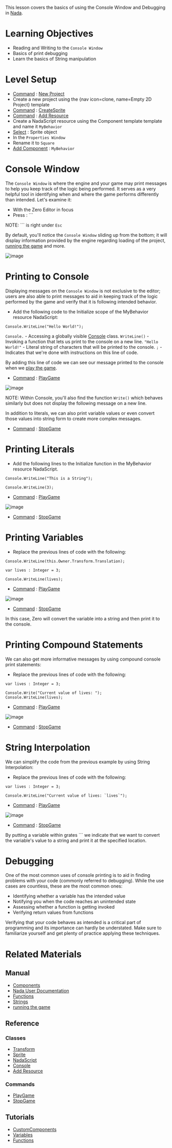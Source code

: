 This lesson covers the basics of using the Console Window and Debugging in [Nada](https://github.com/ZilchEngine/ZilchDocs/blob/master/zilch_editor_documentation/zeromanual/nada_in_zero.markdown).

 # Learning Objectives

- Reading and Writing to the `Console Window`
- Basics of print debugging
- Learn the basics of String manipulation

 # Level Setup

- [ Command](https://github.com/ZilchEngine/ZilchDocs/blob/master/zilch_editor_documentation/zeromanual/editor/editorcommands/commands.markdown) : [ New Project](https://github.com/ZilchEngine/ZilchDocs/blob/master/code_reference/command_reference.markdown#newproject)
 - Create a new project using the {nav icon=clone, name=Empty 2D Project} template
- [ Command](https://github.com/ZilchEngine/ZilchDocs/blob/master/zilch_editor_documentation/zeromanual/editor/editorcommands/commands.markdown) : [CreateSprite](https://github.com/ZilchEngine/ZilchDocs/blob/master/zilch_editor_documentation/zeromanual/editor/editorcommands/createobject.markdown)
- [ Command](https://github.com/ZilchEngine/ZilchDocs/blob/master/zilch_editor_documentation/zeromanual/editor/editorcommands/commands.markdown) : [ Add Resource](https://github.com/ZilchEngine/ZilchDocs/blob/master/zilch_editor_documentation/zeromanual/editor/editorcommands/resourceadding.markdown)
 - Create a NadaScript resource using the Component template template and name it `MyBehavior`
- [Select](https://github.com/ZilchEngine/ZilchDocs/blob/master/zilch_editor_documentation/zeromanual/editor/editorcommands/selectobject.markdown) : Sprite object
- In the `Properties Window`
 - Rename it to `Square`
 - [Add Component](https://github.com/ZilchEngine/ZilchDocs/blob/master/zilch_editor_documentation/zeromanual/editor/addremovecomponent.markdown) : `MyBehavior`

 # Console Window

The `Console Window` is where the engine and your game may print messages to help you keep track of the logic being performed. It serves as a very helpful tool in identifying when and where the game performs differently than intended. Let's examine it:

- With the Zero Editor in focus
- Press  : ```

NOTE: ``` is right under `Esc`

By default, you'll notice the `Console Window` sliding up from the bottom; it will display information provided by the engine regarding loading of the project, [running the game](https://github.com/ZilchEngine/ZilchDocs/blob/master/zilch_editor_documentation/zeromanual/editor/editorcommands/runthegame.markdown) and more.



![image](https://raw.githubusercontent.com/ZilchEngine/ZilchFiles/master/doc_files/81527.png)


 # Printing to Console

Displaying messages on the `Console Window` is not exclusive to the editor; users are also able to print messages to aid in keeping track of the logic performed by the game and verify that it is following intended behavior.

 - Add the following code to the Initialize scope of the MyBehavior resource NadaScript:

```lang=csharp, name=Console Printing
Console.WriteLine("Hello World!");
```

`Console.` - Accessing a globally visible [ Console](https://github.com/ZilchEngine/ZilchDocs/blob/master/code_reference/nada_base_types/console.markdown) class.
`WriteLine()` - Invoking a function that lets us print to the console on a new line.
`"Hello World!"` - Literal string of characters that will be printed to the console.
`;` - Indicates that we're done with instructions on this line of code.

By adding this line of code we can see our message printed to the console when we [play the game](https://github.com/ZilchEngine/ZilchDocs/blob/master/zilch_editor_documentation/zeromanual/editor/editorcommands/runthegame.markdown).

- [ Command](https://github.com/ZilchEngine/ZilchDocs/blob/master/zilch_editor_documentation/zeromanual/editor/editorcommands/commands.markdown) : [ PlayGame](https://github.com/ZilchEngine/ZilchDocs/blob/master/code_reference/command_reference.markdown#playgame)



![image](https://raw.githubusercontent.com/ZilchEngine/ZilchFiles/master/doc_files/81552.png)


NOTE: Within Console, you'll also find the function `Write()` which behaves similarly but does not display the following message on a new line.

In addition to literals, we can also print variable values or even convert those values into string form to create more complex messages.

- [ Command](https://github.com/ZilchEngine/ZilchDocs/blob/master/zilch_editor_documentation/zeromanual/editor/editorcommands/commands.markdown) : [ StopGame](https://github.com/ZilchEngine/ZilchDocs/blob/master/code_reference/command_reference.markdown#stopgame)

 # Printing Literals

 - Add the following lines to the Initialize function in the MyBehavior resource NadaScript.

```lang=csharp, name=Literal String Printing
Console.WriteLine("This is a String");
```
```lang=csharp, name=Literal Integer Printing
Console.WriteLine(3);
```
- [ Command](https://github.com/ZilchEngine/ZilchDocs/blob/master/zilch_editor_documentation/zeromanual/editor/editorcommands/commands.markdown) : [ PlayGame](https://github.com/ZilchEngine/ZilchDocs/blob/master/code_reference/command_reference.markdown#playgame)



![image](https://raw.githubusercontent.com/ZilchEngine/ZilchFiles/master/doc_files/88674.png)


- [ Command](https://github.com/ZilchEngine/ZilchDocs/blob/master/zilch_editor_documentation/zeromanual/editor/editorcommands/commands.markdown) : [ StopGame](https://github.com/ZilchEngine/ZilchDocs/blob/master/code_reference/command_reference.markdown#stopgame)

 # Printing Variables

 - Replace the previous lines of code with the following:

```lang=csharp, name=External Variable Printing
Console.WriteLine(this.Owner.Transform.Translation);
```

```lang=csharp, name= Local Variable Printing
var lives : Integer = 3;

Console.WriteLine(lives);
```
- [ Command](https://github.com/ZilchEngine/ZilchDocs/blob/master/zilch_editor_documentation/zeromanual/editor/editorcommands/commands.markdown) : [ PlayGame](https://github.com/ZilchEngine/ZilchDocs/blob/master/code_reference/command_reference.markdown#playgame)



![image](https://raw.githubusercontent.com/ZilchEngine/ZilchFiles/master/doc_files/88676.png)


- [ Command](https://github.com/ZilchEngine/ZilchDocs/blob/master/zilch_editor_documentation/zeromanual/editor/editorcommands/commands.markdown) : [ StopGame](https://github.com/ZilchEngine/ZilchDocs/blob/master/code_reference/command_reference.markdown#stopgame)

In this case, Zero will convert the variable into a string and then print it to the console.

 # Printing Compound Statements

We can also get more informative messages by using compound console print statements:

 - Replace the previous lines of code with the following:

```lang=csharp, name=Compound Print Statements
var lives : Integer = 3;

Console.Write("Current value of lives: ");
Console.WriteLine(lives);
```
- [ Command](https://github.com/ZilchEngine/ZilchDocs/blob/master/zilch_editor_documentation/zeromanual/editor/editorcommands/commands.markdown) : [ PlayGame](https://github.com/ZilchEngine/ZilchDocs/blob/master/code_reference/command_reference.markdown#playgame)



![image](https://raw.githubusercontent.com/ZilchEngine/ZilchFiles/master/doc_files/88678.png)


- [ Command](https://github.com/ZilchEngine/ZilchDocs/blob/master/zilch_editor_documentation/zeromanual/editor/editorcommands/commands.markdown) : [ StopGame](https://github.com/ZilchEngine/ZilchDocs/blob/master/code_reference/command_reference.markdown#stopgame)

 # String Interpolation

We can simplify the code from the previous example by using String Interpolation:

 - Replace the previous lines of code with the following:

```lang=csharp, name=String Interpolation
var lives : Integer = 3;

Console.WriteLine("Current value of lives: `lives`");
```

- [ Command](https://github.com/ZilchEngine/ZilchDocs/blob/master/zilch_editor_documentation/zeromanual/editor/editorcommands/commands.markdown) : [ PlayGame](https://github.com/ZilchEngine/ZilchDocs/blob/master/code_reference/command_reference.markdown#playgame)



![image](https://raw.githubusercontent.com/ZilchEngine/ZilchFiles/master/doc_files/88678.png)


- [ Command](https://github.com/ZilchEngine/ZilchDocs/blob/master/zilch_editor_documentation/zeromanual/editor/editorcommands/commands.markdown) : [ StopGame](https://github.com/ZilchEngine/ZilchDocs/blob/master/code_reference/command_reference.markdown#stopgame)

By putting a variable within grates ``` we indicate that we want to convert the variable's value to a string and print it at the specified location.

 # Debugging

One of the most common uses of console printing is to aid in finding problems with your code (commonly referred to debugging). While the use cases are countless, these are the most common ones:

- Identifying whether a variable has the intended value
- Notifying you when the code reaches an unintended state
- Assessing whether a function is getting invoked
- Verifying return values from functions

Verifying that your code behaves as intended is a critical part of programming and its importance can hardly be understated. Make sure to familiarize yourself and get plenty of practice applying these techniques.

 # Related Materials

 ## Manual
- [Components](https://github.com/ZilchEngine/ZilchDocs/blob/master/zilch_editor_documentation/zeromanual/architecture/components.markdown)
- [ Nada User Documentation](https://github.com/ZilchEngine/ZilchDocs/blob/master/zilch_editor_documentation/zeromanual/nada_in_zero.markdown)
- [ Functions](https://github.com/ZilchEngine/ZilchDocs/blob/master/zilch_editor_documentation/zeromanual/nada_in_zero/functions.markdown)
- [ Strings](https://github.com/ZilchEngine/ZilchDocs/blob/master/zilch_editor_documentation/zeromanual/nada_in_zero/strings.markdown)
- [running the game](https://github.com/ZilchEngine/ZilchDocs/blob/master/zilch_editor_documentation/zeromanual/editor/editorcommands/runthegame.markdown)

 ## Reference
 ### Classes
- [Transform](https://github.com/ZilchEngine/ZilchDocs/blob/master/code_reference/class_reference/transform.markdown)
- [Sprite](https://github.com/ZilchEngine/ZilchDocs/blob/master/code_reference/class_reference/sprite.markdown)
- [NadaScript](https://github.com/ZilchEngine/ZilchDocs/blob/master/code_reference/class_reference/nadascript.markdown)
- [ Console](https://github.com/ZilchEngine/ZilchDocs/blob/master/code_reference/nada_base_types/console.markdown)
- [ Add Resource](https://github.com/ZilchEngine/ZilchDocs/blob/master/zilch_editor_documentation/zeromanual/editor/editorcommands/resourceadding.markdown)

 ### Commands
- [ PlayGame](https://github.com/ZilchEngine/ZilchDocs/blob/master/code_reference/command_reference.markdown#playgame)
- [ StopGame](https://github.com/ZilchEngine/ZilchDocs/blob/master/code_reference/command_reference.markdown#stopgame)

 ##  Tutorials
- [CustomComponents](https://github.com/ZilchEngine/ZilchDocs/blob/master/zilch_editor_documentation/tutorials/scripting/customcomponents.markdown)
- [Variables](https://github.com/ZilchEngine/ZilchDocs/blob/master/zilch_editor_documentation/tutorials/scripting/variables.markdown)
- [Functions](https://github.com/ZilchEngine/ZilchDocs/blob/master/zilch_editor_documentation/tutorials/scripting/functions.markdown)
 

 